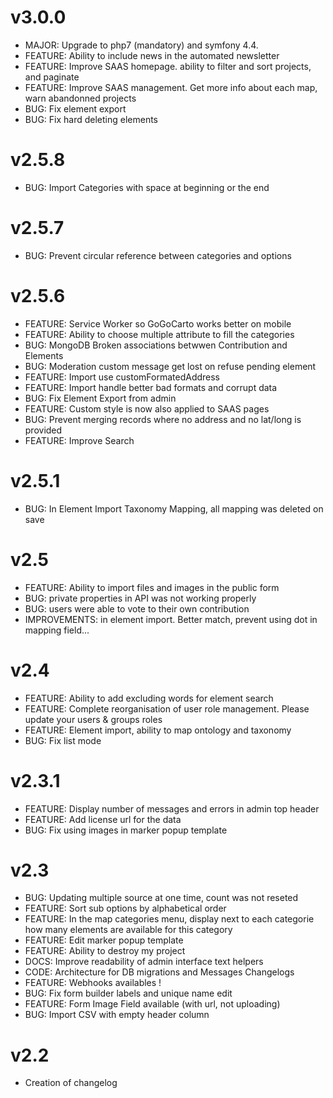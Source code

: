 v3.0.0
======
* MAJOR: Upgrade to php7 (mandatory) and symfony 4.4.
* FEATURE: Ability to include news in the automated newsletter
* FEATURE: Improve SAAS homepage. ability to filter and sort projects, and paginate
* FEATURE: Improve SAAS management. Get more info about each map, warn abandonned projects
* BUG: Fix element export
* BUG: Fix hard deleting elements

v2.5.8
======
* BUG: Import Categories with space at beginning or the end

v2.5.7
======
* BUG: Prevent circular reference between categories and options

v2.5.6
======
* FEATURE: Service Worker so GoGoCarto works better on mobile
* FEATURE: Ability to choose multiple attribute to fill the categories
* BUG: MongoDB Broken associations betwwen Contribution and Elements
* BUG: Moderation custom message get lost on refuse pending element
* FEATURE: Import use customFormatedAddress
* FEATURE: Import handle better bad formats and corrupt data
* BUG: Fix Element Export from admin
* FEATURE: Custom style is now also applied to SAAS pages
* BUG: Prevent merging records where no address and no lat/long is provided
* FEATURE: Improve Search

v2.5.1
======
* BUG: In Element Import Taxonomy Mapping, all mapping was deleted on save

v2.5
======
* FEATURE: Ability to import files and images in the public form
* BUG: private properties in API was not working properly
* BUG: users were able to vote to their own contribution
* IMPROVEMENTS: in element import. Better match, prevent using dot in mapping field...

v2.4
======

* FEATURE: Ability to add excluding words for element search
* FEATURE: Complete reorganisation of user role management. Please update your users & groups roles
* FEATURE: Element import, ability to map ontology and taxonomy
* BUG: Fix list mode

v2.3.1
======

* FEATURE: Display number of messages and errors in admin top header
* FEATURE: Add license url for the data
* BUG: Fix using images in marker popup template

v2.3
====

* BUG: Updating multiple source at one time, count was not reseted
* FEATURE: Sort sub options by alphabetical order
* FEATURE: In the map categories menu, display next to each categorie how many elements are available for this category
* FEATURE: Edit marker popup template
* FEATURE: Ability to destroy my project
* DOCS: Improve readability of admin interface text helpers
* CODE: Architecture for DB migrations and Messages Changelogs
* FEATURE: Webhooks availables !
* BUG: Fix form builder labels and unique name edit
* FEATURE: Form Image Field available (with url, not uploading)
* BUG: Import CSV with empty header column


v2.2
====

* Creation of changelog